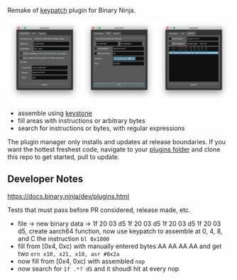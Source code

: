 Remake of [keypatch](https://github.com/keystone-engine/keypatch) plugin for Binary Ninja.

![](./preview.png)

* assemble using [keystone](https://www.keystone-engine.org/)
* fill areas with instructions or arbitrary bytes
* search for instructions or bytes, with regular expressions

The plugin manager only installs and updates at release boundaries. If you want the hottest freshest code, navigate to your [plugins folder](https://docs.binary.ninja/guide/plugins.html) and clone this repo to get started, pull to update.

## Developer Notes

https://docs.binary.ninja/dev/plugins.html

Tests that must pass before PR considered, release made, etc.

* file -> new binary data -> 1f 20 03 d5 1f 20 03 d5 1f 20 03 d5 1f 20 03 d5, create aarch64 function, now use keypatch to assemble at 0, 4, 8, and C the instruction `bl 0x1000`
* fill from [0x4, 0xc) with manually entered bytes AA AA AA AA and get two `orn x10, x21, x10, asr #0x2a`
* now fill from [0x4, 0xc) with assembled `nop`
* now search for `1f .*? d5` and it shoudl hit at every nop
